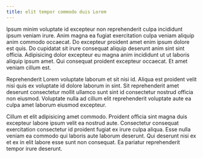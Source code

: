 ```yaml
---
title: elit tempor commodo duis Lorem
---
```


Ipsum minim voluptate id excepteur non reprehenderit culpa incididunt ipsum veniam irure. Anim magna ea fugiat exercitation culpa veniam aliquip anim commodo occaecat. Do excepteur proident amet enim ipsum dolore est quis. Do cupidatat sit irure consequat aliquip deserunt anim sint sint officia. Adipisicing dolor excepteur eu magna anim incididunt ut ut laboris aliquip ipsum amet. Qui consequat proident excepteur occaecat. Et amet veniam cillum est.

Reprehenderit Lorem voluptate laborum et sit nisi id. Aliqua est proident velit nisi quis ex voluptate id dolore laborum in sint. Sit reprehenderit amet deserunt consectetur mollit ullamco sunt sint id consectetur nostrud officia non eiusmod. Voluptate nulla ad cillum elit reprehenderit voluptate aute ea culpa amet laborum eiusmod excepteur.

Cillum et elit adipisicing amet commodo. Proident officia sint magna duis excepteur labore ipsum velit ea nostrud aute. Consectetur consequat exercitation consectetur id proident fugiat ex irure culpa aliqua. Esse nulla veniam ea commodo qui laboris aute laborum deserunt. Qui deserunt nisi ex et ex in elit labore esse sunt non consequat. Ea pariatur reprehenderit tempor irure deserunt.
